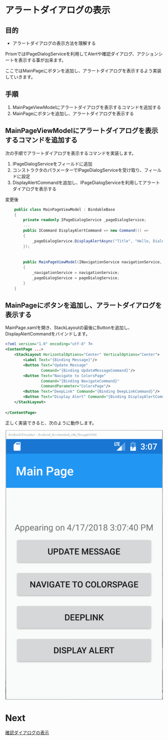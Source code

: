 # アラートダイアログの表示

## 目的

* アラートダイアログの表示方法を理解する

PrismではIPageDialogServiceを利用してAlertや確認ダイアログ、アクションシートを表示する事が出来ます。  

ここではMainPageにボタンを追加し、アラートダイアログを表示するよう実装していきます。

## 手順

1. MainPageViewModelにアラートダイアログを表示するコマンドを追加する
2. MainPageにボタンを追加し、アラートダイアログを表示する

## MainPageViewModelにアラートダイアログを表示するコマンドを追加する

次の手順でアラートダイアログを表示するコマンドを実装します。

1. IPageDialogServiceをフィールドに追加  
2. コンストラクタのパラメーターでIPageDialogServiceを受け取り、フィールドに設定  
3. DisplayAlertCommandを追加し、IPageDialogServiceを利用してアラートダイアログを表示する

変更後
```cs
    public class MainPageViewModel : BindableBase
    {
        private readonly IPageDialogService _pageDialogService;
        ...
        public ICommand DisplayAlertCommand => new Command(() =>
        {
            _pageDialogService.DisplayAlertAsync("Title", "Hello, Dialog.", "OK");
        });


        public MainPageViewModel(INavigationService navigationService, IPageDialogService pageDialogService)
        {
            _navigationService = navigationService;
            _pageDialogService = pageDialogService;
        }
    }
```

## MainPageにボタンを追加し、アラートダイアログを表示する  

MainPage.xamlを開き、StackLayoutの最後にButtonを追加し、DisplayAlertCommandをバインドします。

```xml
<?xml version="1.0" encoding="utf-8" ?>
<ContentPage ...>
    <StackLayout HorizontalOptions="Center" VerticalOptions="Center">
        <Label Text="{Binding Message}"/>
        <Button Text="Update Message"
                Command="{Binding UpdateMessageCommand}"/>
        <Button Text="Navigate to ColorsPage"
                Command="{Binding NavigateCommand}"
                CommandParameter="ColorsPage"/>
        <Button Text="DeepLink" Command="{Binding DeepLinkCommand}"/>
        <Button Text="Display Alert" Command="{Binding DisplayAlertCommand}"/>
    </StackLayout>

</ContentPage>
```

正しく実装できると、次のように動作します。

![](assets/09-01.gif)

# Next 

[確認ダイアログの表示](09-02-確認ダイアログの表示.md)  